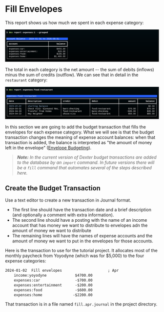 # Fill Envelopes

This report shows us how much we spent in each expense category:

![expenses before fill](images/fill.report.before.png)

The total in each category is the net amount -- the sum of debits (inflows) minus the sum of credits (outflow).
We can see that in detail in the `restaurant` category:

![restaurant expenses before fill](images/fill.restaurant.before.png)

In this section we are going to add the budget transaction that fills the   envelopes for each expense category.
What we will see is that the budget transaction changes the meaning of expense account balances: when that transaction is added, the balance is interpreted as "the amount of money left in the envelope" ([Envelope Budgeting](envelopes.md)).

> _**Note:**  In the current version of Dexter budget transactions are added to the database by an `import` command.  In future versions there will be a `fill` command that automates several of the steps described here._

## Create the Budget Transaction

Use a text editor to create a new transaction in Journal format.

* The first line should have the transaction date and a brief description (and optionally a comment with extra information).
* The second line should have a posting with the name of an income account that has money we want to distribute to envelopes adn the amount of money we want to distribute
* The remaining lines will have the names of expense accounts and the amount of money we want to put in the envelopes for those accounts.

Here is the transaction to use for the tutorial project.
It allocates most of the monthly paycheck from Yoyodyne (which was for $5,000)  to the four expense categories:

```plain
2024-01-02  Fill envelopes                     ; Apr
    income:yoyodyne             $4700.00
    expenses:car                -$700.00
    expenses:entertainment      -$200.00
    expenses:food               -$600.00
    expenses:home              -$2200.00
```

That transaction is in a file named `fill.apr.journal` in the project directory.
